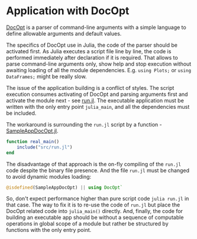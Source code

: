 # Application with DocOpt

[DocOpt](https://github.com/docopt/DocOpt.jl) is a parser of command-line arguments with a simple language to define allowable arguments and default values.

The specifics of DocOpt use in Julia, the code of the parser should be activated first. As Julia executes a script file line by line, the code  is performed immediately after declaration if it is required. That allows to parse command-line arguments only, show help and stop execution without awaiting loading of all the module dependencies. E.g. `using Plots;` or `using DataFrames;` might be really slow.

The issue of the application building is a conflict of styles. The script execution consumes activating of DocOpt and parsing arguments first and activate the module next - see [run.jl](src/run.jl). The executable application must be written with the only entry point `julia_main`, and all the dependencies must be included.

The workaround is surrounding the `run.jl` script by a function - [SampleAppDocOpt.jl](src/SampleAppDocOpt.jl).
```julia
function real_main()
    include("src/run.jl")
end
```

The disadvantage of that approach is the on-fly compiling of the `run.jl` code despite the binary file presence. And the file `run.jl` must be changed to avoid dynamic modules loading:
```julia
@isdefined(SampleAppDocOpt) || using DocOpt`
```

So, don't expect performance higher than pure script code `julia run.jl` in that case.
The way to fix it is to re-use the code of `run.jl` but place the DocOpt related code into `julia_main()` directly. And, finally, the code for building an executable app should be without a sequence of computable operations in global scope of a module but rather be structured by functions with the only entry point.
